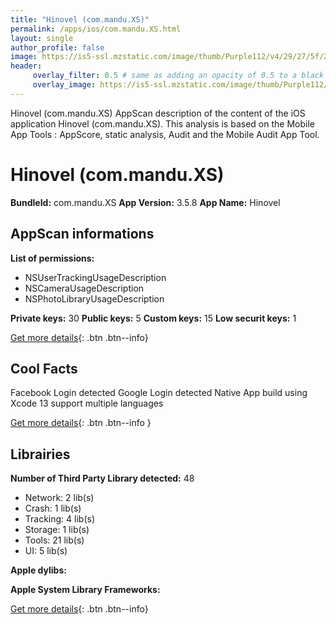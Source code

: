 ```yaml
---
title: "Hinovel (com.mandu.XS)"
permalink: /apps/ios/com.mandu.XS.html
layout: single
author_profile: false
image: https://is5-ssl.mzstatic.com/image/thumb/Purple112/v4/29/27/5f/29275ff8-cfb2-dbcd-4a9b-5cc11a847b46/AppIcon-1x_U007emarketing-0-7-0-0-85-220.png/512x512bb.jpg
header: 
     overlay_filter: 0.5 # same as adding an opacity of 0.5 to a black background
     overlay_image: https://is5-ssl.mzstatic.com/image/thumb/Purple112/v4/29/27/5f/29275ff8-cfb2-dbcd-4a9b-5cc11a847b46/AppIcon-1x_U007emarketing-0-7-0-0-85-220.png/512x512bb.jpg
---
```

Hinovel (com.mandu.XS) AppScan description of the content of the iOS application Hinovel (com.mandu.XS). This analysis is based on the Mobile App Tools : AppScore, static analysis, Audit and the Mobile Audit App Tool.

# Hinovel (com.mandu.XS)

**BundleId:** com.mandu.XS
**App Version:** 3.5.8
**App Name:** Hinovel


## AppScan informations 

**List of permissions:** 
- NSUserTrackingUsageDescription
- NSCameraUsageDescription
- NSPhotoLibraryUsageDescription
  
  
**Private keys:** 30
**Public keys:** 5
**Custom keys:** 15
**Low securit keys:** 1
  
[Get more details](/pricing.html){: .btn .btn--info}

## Cool Facts

Facebook Login detected
Google Login detected
Native App
build using Xcode 13
support multiple languages
  
[Get more details](/pricing.html){: .btn .btn--info }

## Librairies 
**Number of Third Party Library detected:** 48
- Network: 2 lib(s)
- Crash: 1 lib(s)
- Tracking: 4 lib(s)
- Storage: 1 lib(s)
- Tools: 21 lib(s)
- UI: 5 lib(s)


**Apple dylibs:**


**Apple System Library Frameworks:**


  
[Get more details](/pricing.html){: .btn .btn--info}

